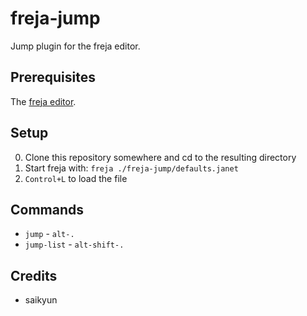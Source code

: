 # freja-jump

Jump plugin for the freja editor.

## Prerequisites

The [freja editor](https://github.com/saikyun/freja).

## Setup

0. Clone this repository somewhere and cd to the resulting directory
1. Start freja with: `freja ./freja-jump/defaults.janet`
2. `Control+L` to load the file

## Commands

* `jump` - `alt-.`
* `jump-list` - `alt-shift-.`

## Credits

* saikyun

